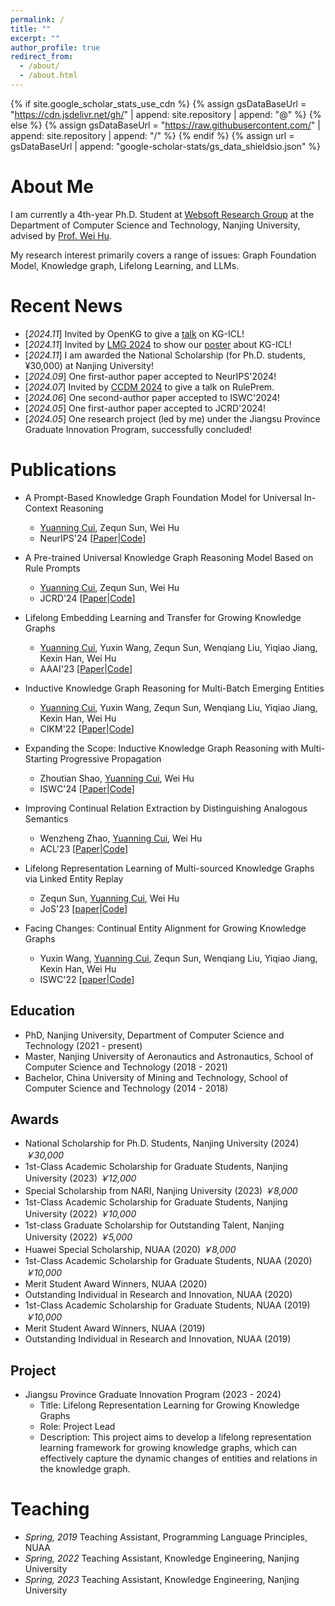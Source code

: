 ```yaml
---
permalink: /
title: ""
excerpt: ""
author_profile: true
redirect_from: 
  - /about/
  - /about.html
---
```


{% if site.google_scholar_stats_use_cdn %}
{% assign gsDataBaseUrl = "https://cdn.jsdelivr.net/gh/" | append: site.repository | append: "@" %}
{% else %}
{% assign gsDataBaseUrl = "https://raw.githubusercontent.com/" | append: site.repository | append: "/" %}
{% endif %}
{% assign url = gsDataBaseUrl | append: "google-scholar-stats/gs_data_shieldsio.json" %}

<span class='anchor' id='about-me'></span>

# About Me
I am currently a 4th-year Ph.D. Student at [Websoft Research Group](http://ws.nju.edu.cn/wiki/Wiki.jsp?page=Websoft) at the Department of Computer Science and Technology, 
Nanjing University, advised by [Prof. Wei Hu](http://ws.nju.edu.cn/~whu).

My research interest primarily covers a range of issues: Graph Foundation Model, Knowledge graph, Lifelong Learning, and LLMs. 

# Recent News
- [*2024.11*] Invited by OpenKG to give a [talk](https://github.com/nju-websoft/KG-ICL/blob/main/OpenKG-Slides-11.21.pdf) on KG-ICL!
- [*2024.11*] Invited by [LMG 2024](http://lmg.cipsc.org.cn/conference/cips-lmg2024/index.html) to show our [poster](https://github.com/nju-websoft/KG-ICL/blob/main/poster.pdf) about KG-ICL!
- [*2024.11*] I am awarded the National Scholarship (for Ph.D. students, ¥30,000) at Nanjing University!
- [*2024.09*] One first-author paper accepted to NeurIPS'2024!
- [*2024.07*] Invited by [CCDM 2024](https://ccf.org.cn/CCDM2024/general_3024) to give a talk on RulePrem.
- [*2024.06*] One second-author paper accepted to ISWC'2024!
- [*2024.05*] One first-author paper accepted to JCRD'2024!
- [*2024.05*] One research project (led by me) under the Jiangsu Province Graduate Innovation Program, successfully concluded!

# Publications
- A Prompt-Based Knowledge Graph Foundation Model for Universal In-Context Reasoning 
  - <u>Yuanning Cui</u>, Zequn Sun, Wei Hu
  - NeurIPS'24 \[[Paper](http://arxiv.org/abs/2410.12288)\|[Code](https://github.com/nju-websoft/KG-ICL)\] 

- A Pre-trained Universal Knowledge Graph Reasoning Model Based on Rule Prompts
  - <u>Yuanning Cui</u>, Zequn Sun, Wei Hu 
  - JCRD'24 \[[Paper](https://kns.cnki.net/kcms2/article/abstract?v=Dm4VI7mKrXM7LHO7XuR5Ah1spGUmXEYVjzxlukLRdzjDjjtsVlP874zQ4fWBzBskh7KSAIM4x4wp5d3rYYrZNNZn04-R1dXZ8s1HxHrepbHqk2hpllLo1B6ca57ZBpnKmPVjANx6qVXMqXQycCrajoJ09aTWDb5ZN6UaXGuPOiC6WJAO7_JHKXwlj2C2SG1z&uniplatform=NZKPT&language=CHS)\|[Code](#)\]

- Lifelong Embedding Learning and Transfer for Growing Knowledge Graphs 
  - <u>Yuanning Cui</u>, Yuxin Wang, Zequn Sun, Wenqiang Liu, Yiqiao Jiang, Kexin Han, Wei Hu  
  - AAAI'23 \[[Paper](https://ojs.aaai.org/index.php/AAAI/article/view/25539/25311)\|[Code](https://github.com/nju-websoft/LKGE)\] 

- Inductive Knowledge Graph Reasoning for Multi-Batch Emerging Entities 
  - <u>Yuanning Cui</u>, Yuxin Wang, Zequn Sun, Wenqiang Liu, Yiqiao Jiang, Kexin Han, Wei Hu 
  - CIKM'22 \[[Paper](https://arxiv.org/pdf/2208.10378)\|[Code](https://github.com/nju-websoft/MBE)\]  

- Expanding the Scope: Inductive Knowledge Graph Reasoning with Multi-Starting Progressive Propagation  
  - Zhoutian Shao, <u>Yuanning Cui</u>, Wei Hu   
  - ISWC'24 \[[Paper](https://arxiv.org/pdf/2407.10430)\|[Code](https://github.com/nju-websoft/MStar)\] 

- Improving Continual Relation Extraction by Distinguishing Analogous Semantics  
  - Wenzheng Zhao, <u>Yuanning Cui</u>, Wei Hu 
  - ACL'23 \[[Paper](https://arxiv.org/pdf/2305.06620)\|[Code](https://github.com/nju-websoft/CEAR)\] 

- Lifelong Representation Learning of Multi-sourced Knowledge Graphs via Linked Entity Replay  
  - Zequn Sun, <u>Yuanning Cui</u>, Wei Hu  
  - JoS'23 \[[paper](https://www.jos.org.cn/josen/article/pdf/6887)\|[Code](https://github.com/nju-websoft/LifeKE)\] 

- Facing Changes: Continual Entity Alignment for Growing Knowledge Graphs  
  - Yuxin Wang, <u>Yuanning Cui</u>, Zequn Sun, Wenqiang Liu, Yiqiao Jiang, Kexin Han, Wei Hu  
  - ISWC'22 \[[paper](https://arxiv.org/pdf/2207.11436)\|[Code](https://github.com/nju-websoft/ContEA)\] 

## Education
- PhD, Nanjing University, Department of Computer Science and Technology (2021 - present)
- Master, Nanjing University of Aeronautics and Astronautics, School of Computer Science and Technology (2018 - 2021)
- Bachelor, China University of Mining and Technology, School of Computer Science and Technology (2014 - 2018)

## Awards
- National Scholarship for Ph.D. Students, Nanjing University (2024) *￥30,000*
- 1st-Class Academic Scholarship for Graduate Students, Nanjing University (2023) *￥12,000*
- Special Scholarship from NARI, Nanjing University (2023) *￥8,000*
- 1st-Class Academic Scholarship for Graduate Students, Nanjing University (2022) *￥10,000*
- 1st-class Graduate Scholarship for Outstanding Talent, Nanjing University (2022) *￥5,000*
- Huawei Special Scholarship, NUAA (2020) *￥8,000*
- 1st-Class Academic Scholarship for Graduate Students, NUAA (2020) *￥10,000*
- Merit Student Award Winners, NUAA (2020)
- Outstanding Individual in Research and Innovation, NUAA (2020)
- 1st-Class Academic Scholarship for Graduate Students, NUAA (2019) *￥10,000*
- Merit Student Award Winners, NUAA (2019)
- Outstanding Individual in Research and Innovation, NUAA (2019)


## Project
- Jiangsu Province Graduate Innovation Program (2023 - 2024)
  - Title: Lifelong Representation Learning for Growing Knowledge Graphs
  - Role: Project Lead
  - Description: This project aims to develop a lifelong representation learning framework for growing knowledge graphs, which can effectively capture the dynamic changes of entities and relations in the knowledge graph.

  
# Teaching
- *Spring, 2019* Teaching Assistant, Programming Language Principles, NUAA
- *Spring, 2022* Teaching Assistant, Knowledge Engineering, Nanjing University
- *Spring, 2023* Teaching Assistant, Knowledge Engineering, Nanjing University

